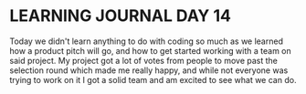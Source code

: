 # LEARNING JOURNAL DAY 14

Today we didn't learn anything to do with coding so much as we learned how a product pitch will go, and how to get started working with a team on said project. My project got a lot of votes from people to move past the selection round which made me really happy, and while not everyone was trying to work on it I got a solid team and am excited to see what we can do.
